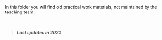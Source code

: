 In this folder you will find old practical work materials, not maintained by the teaching team. 

<br>

>  #### _Last updated in 2024_